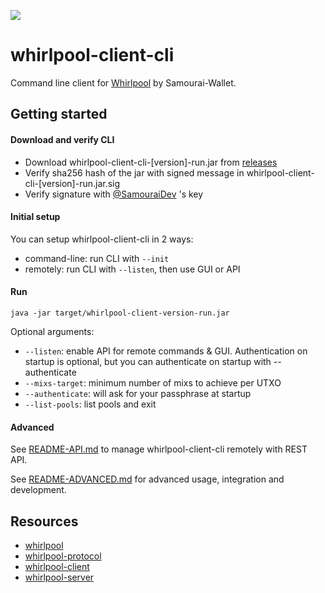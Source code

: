 [![](https://jitpack.io/v/io.samourai.code.whirlpool/whirlpool-client-cli.svg)](https://jitpack.io/#io.samourai.code.whirlpool/whirlpool-client-cli)

# whirlpool-client-cli

Command line client for [Whirlpool](https://github.com/Samourai-Wallet/Whirlpool) by Samourai-Wallet.

## Getting started

#### Download and verify CLI
- Download whirlpool-client-cli-\[version\]-run.jar from [releases](https://github.com/Samourai-Wallet/whirlpool-client-cli/releases)
- Verify sha256 hash of the jar with signed message in whirlpool-client-cli-\[version\]-run.jar.sig
- Verify signature with [@SamouraiDev](https://github.com/SamouraiDev) 's key

#### Initial setup
You can setup whirlpool-client-cli in 2 ways:
- command-line: run CLI with ```--init```
- remotely: run CLI with ```--listen```, then use GUI or API

#### Run
```
java -jar target/whirlpool-client-version-run.jar
```

Optional arguments:
- ```--listen```: enable API for remote commands & GUI. Authentication on startup is optional, but you can authenticate on startup with --authenticate
- ```--mixs-target```: minimum number of mixs to achieve per UTXO
- ```--authenticate```: will ask for your passphrase at startup
- ```--list-pools```: list pools and exit


#### Advanced
See [README-API.md](README-API.md) to manage whirlpool-client-cli remotely with REST API. 

See [README-ADVANCED.md](README-ADVANCED.md) for advanced usage, integration and development.


## Resources
 * [whirlpool](https://github.com/Samourai-Wallet/Whirlpool)
 * [whirlpool-protocol](https://github.com/Samourai-Wallet/whirlpool-protocol)
 * [whirlpool-client](https://github.com/Samourai-Wallet/whirlpool-client)
 * [whirlpool-server](https://github.com/Samourai-Wallet/whirlpool-server)

